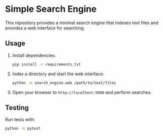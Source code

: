 # Simple Search Engine

This repository provides a minimal search engine that indexes text files and provides a web interface for searching.

## Usage

1. Install dependencies:
   ```bash
   pip install -r requirements.txt
   ```

2. Index a directory and start the web interface:
   ```bash
   python -m search_engine.web /path/to/text/files
   ```

3. Open your browser to `http://localhost:5000` and perform searches.

## Testing

Run tests with:
```bash
python -m pytest
```
